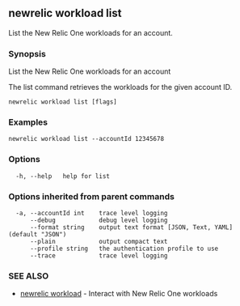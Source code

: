 ## newrelic workload list

List the New Relic One workloads for an account.

### Synopsis

List the New Relic One workloads for an account

The list command retrieves the workloads for the given account ID.


```
newrelic workload list [flags]
```

### Examples

```
newrelic workload list --accountId 12345678
```

### Options

```
  -h, --help   help for list
```

### Options inherited from parent commands

```
  -a, --accountId int    trace level logging
      --debug            debug level logging
      --format string    output text format [JSON, Text, YAML] (default "JSON")
      --plain            output compact text
      --profile string   the authentication profile to use
      --trace            trace level logging
```

### SEE ALSO

* [newrelic workload](newrelic_workload.md)	 - Interact with New Relic One workloads


